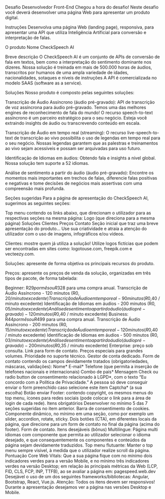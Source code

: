 Desafio Desenvolvedor Front-End
Chegou a hora do desafio! Neste desafio você deverá desenvolver uma página Web para apresentar um produto digital.

Instruções
Desenvolva uma página Web (landing page), responsiva, para apresentar uma API que utiliza Inteligência Artificial para conversão e interpretação de falas.

O produto
Nome
CheckSpeech AI

Breve descrição
O CheckSpeech AI é um conjunto de APIs de conversão de fala em textos, bem como a interpretação do sentimento dominante nos dizeres. Nossa solução é treinada em mais de 500.000 horas de áudios, transcritos por humanos de uma ampla variedade de idades, nacionalidades, sotaques e níveis de instruções A API é comercializada no modelo SAAS (software as a service).

Soluções
Nosso produto é composto pelas seguintes soluções:

Transcrição de Áudio Assíncrono (áudio pré-gravado): API de transcrição de voz assíncrona para áudio pré-gravado. Temos uma das melhores engines de reconhecimento de fala do mundo! O recurso speech-to-text assíncrono é um parceiro estratégico para o seu negócio. Esteja você extraindo insights de áudio ou transcrevendo conteúdo em escala.

Transcrição de Áudio em tempo real (streaming): O recurso live-speech-to-text de transcrição ao vivo possibilita o uso de legendas em tempo real para o seu negócio. Nossas legendas garantem que as palestras e treinamentos ao vivo sejam acessíveis e possam ser arquivadas para uso futuro.

Identificação de Idiomas em áudios: Obtendo fala e insights a nível global. Nossa solução tem suporte a 52 idiomas.

Análise de sentimento a partir do áudio (áudio pré-gravado): Encontre os momentos mais importantes em trechos de falas, diferencie falas positivas e negativas e tome decisões de negócios mais assertivas com uma compreensão mais profunda.

Seções sugeridas
Para a página de apresentação do CheckSpeech AI, sugerimos as seguintes seções:

Top menu contendo os links abaixo, que direcionam o utilizador para as respectivas seções na mesma página:
Logo (que direciona para a mesma página)
Soluções
Clientes
Preços
Contato
Seção inicial que traz uma breve apresentação do produto… Use sua criatividade e atraia a atenção do utilizador com o uso de imagens, infográficos e/ou vídeos.

Clientes: mostre quem já utiliza a solução! Utilize logos fictícias que podem ser encontradas em sites como: logotouse.com, freepik.com e vecteezy.com.

Soluções: apresente de forma objetiva os principais recursos do produto.

Preços: apresente os preços de venda da solução, organizadas em três tipos de pacote, de forma tabelada:

Beginner: R$29 por mês ou R$328 para uma compra anual.
Transcrição de Áudio Assíncrono - 120 minutos (R$0,20 / minuto excedente)
Transcrição de Áudio em tempo real - 90 minutos (R$0,40 / minuto excedente)
Identificação de Idiomas em áudios - 200 minutos (R$0,05 / minuto excedente)
Análise de sentimento a partir do áudio (áudio pré-gravado) - 120 minutos (R$0,40 / minuto excedente)
Business: R$44 por mês ou R$499 para uma compra anual.
Transcrição de Áudio Assíncrono - 200 minutos (R$0,15 / minuto excedente)
Transcrição de Áudio em tempo real - 120 minutos (R$0,40 / minuto excedente)
Identificação de Idiomas em áudios - 500 minutos (R$0,03 / minuto excedente)
Análise de sentimento a partir do áudio (áudio pré-gravado) - 200 minutos (R$0,35 / minuto excedente)
Enterprise: preço sob consulta. Link para form de contato.
Preços especiais para grandes volumes.
Prioridade no suporte técnico.
Gestor de conta dedicado.
Form de contato contendo os campos devidamente tratados (obrigatoriedades, máscaras, validações):
Nome*
E-mail*
Telefone (que permita a inserção de telefones nacionais e internacionais)
Combo de país*
Mensagem
Check ou radio button de consentimento relacionado à LGPD*, com o texto “Eu concordo com a Política de Privacidade.” A pessoa só deve conseguir enviar o form preenchido caso selecione este item
Captcha* (a sua escolha)
Botão enviar
Footer: contendo copyright, os mesmos menus do top menu, ícones para redes sociais (pode colocar o link para a área de login de cada rede).
Itens obrigatórios
Desenvolver no mínimo 5 das 7 seções sugeridas no item anterior.
Barra de consentimento de cookies.
Componente dinâmico, no mínimo em uma seção, como por exemplo um slider, accordion, rotate, sticky.
Dois botões (CTA), em diferentes locais da página, que direcione para um form de contato no final da página (acima do footer).
Form de contato.
Itens desejáveis (bônus)
Multilíngue: Página multi idiomas com componente que permita ao utilizador selecionar o idioma desejado, e que consequentemente os componentes e conteúdos da página sejam devidamente traduzidos.
Top menu flutuante: Manter o top menu sempre visível, à medida que o utilizador realize scroll da página.
Pontuação Core Web Vitals: Que a sua página fique com no mínimo dois indicadores verdes para a versão Mobile, e no mínimo três indicadores verdes na versão Desktop; em relação às principais métricas da Web (LCP, FID, CLS, FCP, INP, TTFB), ao se avaliar a página em: pagespeed.web.dev
Desejável o uso de um dos seguintes frameworks/bibliotecas: Angular, Bootstrap, React, Vue.js.
Atenção: Todos os itens devem ser responsivos! Durante a apresentação desejamos ver a página nas versões Desktop e Mobile.
